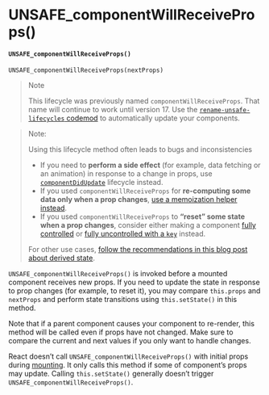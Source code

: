# UNSAFE\_componentWillReceiveProps()

#### `UNSAFE_componentWillReceiveProps()` <a href="#unsafe_componentwillreceiveprops" id="unsafe_componentwillreceiveprops"></a>

```
UNSAFE_componentWillReceiveProps(nextProps)
```

> Note
>
> This lifecycle was previously named `componentWillReceiveProps`. That name will continue to work until version 17. Use the [`rename-unsafe-lifecycles` codemod](https://github.com/reactjs/react-codemod#rename-unsafe-lifecycles) to automatically update your components.

> Note:
>
> Using this lifecycle method often leads to bugs and inconsistencies
>
> * If you need to **perform a side effect** (for example, data fetching or an animation) in response to a change in props, use [`componentDidUpdate`](https://devdocs.io/react/react-component#componentdidupdate) lifecycle instead.
> * If you used `componentWillReceiveProps` for **re-computing some data only when a prop changes**, [use a memoization helper instead](https://reactjs.org/blog/2018/06/07/you-probably-dont-need-derived-state.html#what-about-memoization).
> * If you used `componentWillReceiveProps` to **“reset” some state when a prop changes**, consider either making a component [fully controlled](https://reactjs.org/blog/2018/06/07/you-probably-dont-need-derived-state.html#recommendation-fully-controlled-component) or [fully uncontrolled with a `key`](https://reactjs.org/blog/2018/06/07/you-probably-dont-need-derived-state.html#recommendation-fully-uncontrolled-component-with-a-key) instead.
>
> For other use cases, [follow the recommendations in this blog post about derived state](https://reactjs.org/blog/2018/06/07/you-probably-dont-need-derived-state.html).

`UNSAFE_componentWillReceiveProps()` is invoked before a mounted component receives new props. If you need to update the state in response to prop changes (for example, to reset it), you may compare `this.props` and `nextProps` and perform state transitions using `this.setState()` in this method.

Note that if a parent component causes your component to re-render, this method will be called even if props have not changed. Make sure to compare the current and next values if you only want to handle changes.

React doesn’t call `UNSAFE_componentWillReceiveProps()` with initial props during [mounting](https://devdocs.io/react/react-component#mounting). It only calls this method if some of component’s props may update. Calling `this.setState()` generally doesn’t trigger `UNSAFE_componentWillReceiveProps()`.
